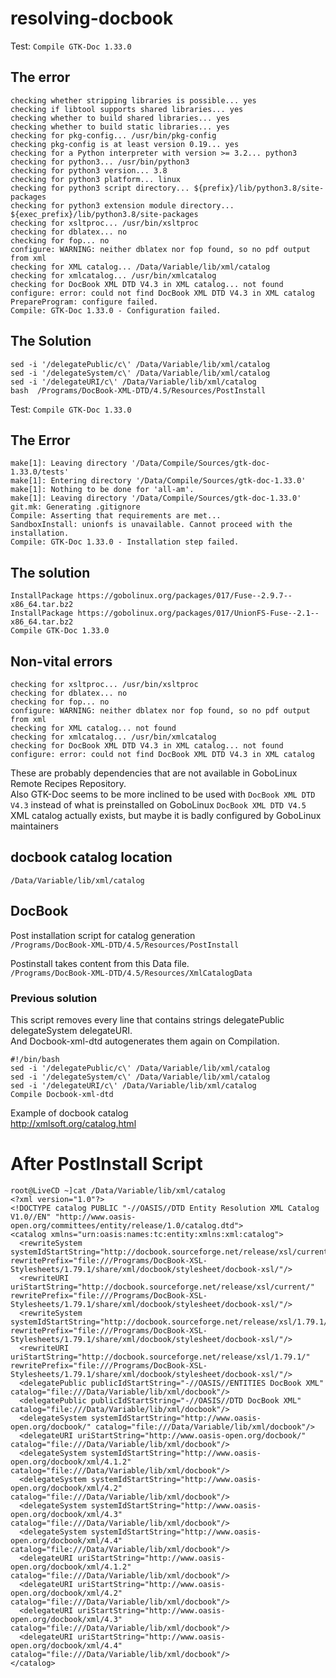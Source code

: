 # resolving-docbook


Test: `Compile GTK-Doc 1.33.0`

## The error
```
checking whether stripping libraries is possible... yes
checking if libtool supports shared libraries... yes
checking whether to build shared libraries... yes
checking whether to build static libraries... yes
checking for pkg-config... /usr/bin/pkg-config
checking pkg-config is at least version 0.19... yes
checking for a Python interpreter with version >= 3.2... python3
checking for python3... /usr/bin/python3
checking for python3 version... 3.8
checking for python3 platform... linux
checking for python3 script directory... ${prefix}/lib/python3.8/site-packages
checking for python3 extension module directory... ${exec_prefix}/lib/python3.8/site-packages
checking for xsltproc... /usr/bin/xsltproc
checking for dblatex... no
checking for fop... no
configure: WARNING: neither dblatex nor fop found, so no pdf output from xml
checking for XML catalog... /Data/Variable/lib/xml/catalog
checking for xmlcatalog... /usr/bin/xmlcatalog
checking for DocBook XML DTD V4.3 in XML catalog... not found
configure: error: could not find DocBook XML DTD V4.3 in XML catalog
PrepareProgram: configure failed.
Compile: GTK-Doc 1.33.0 - Configuration failed.

```

## The Solution
```
sed -i '/delegatePublic/c\' /Data/Variable/lib/xml/catalog  
sed -i '/delegateSystem/c\' /Data/Variable/lib/xml/catalog  
sed -i '/delegateURI/c\' /Data/Variable/lib/xml/catalog  
bash  /Programs/DocBook-XML-DTD/4.5/Resources/PostInstall
```

Test: `Compile GTK-Doc 1.33.0`

## The Error
```
make[1]: Leaving directory '/Data/Compile/Sources/gtk-doc-1.33.0/tests'
make[1]: Entering directory '/Data/Compile/Sources/gtk-doc-1.33.0'
make[1]: Nothing to be done for 'all-am'.
make[1]: Leaving directory '/Data/Compile/Sources/gtk-doc-1.33.0'
git.mk: Generating .gitignore
Compile: Asserting that requirements are met...
SandboxInstall: unionfs is unavailable. Cannot proceed with the installation.
Compile: GTK-Doc 1.33.0 - Installation step failed.

```

## The solution 
```
InstallPackage https://gobolinux.org/packages/017/Fuse--2.9.7--x86_64.tar.bz2
InstallPackage https://gobolinux.org/packages/017/UnionFS-Fuse--2.1--x86_64.tar.bz2
Compile GTK-Doc 1.33.0
```


## Non-vital errors
```
checking for xsltproc... /usr/bin/xsltproc
checking for dblatex... no
checking for fop... no
configure: WARNING: neither dblatex nor fop found, so no pdf output from xml
checking for XML catalog... not found
checking for xmlcatalog... /usr/bin/xmlcatalog
checking for DocBook XML DTD V4.3 in XML catalog... not found
configure: error: could not find DocBook XML DTD V4.3 in XML catalog
```
These are probably dependencies that are not available in GoboLinux Remote Recipes Repository.  
Also GTK-Doc seems to be more inclined to be used with `DocBook XML DTD V4.3` instead of what is preinstalled on GoboLinux `DocBook XML DTD V4.5`  
XML catalog actually exists, but maybe it is badly configured by GoboLinux maintainers

## docbook catalog location
`/Data/Variable/lib/xml/catalog`

## DocBook
Post installation script for catalog generation  
`/Programs/DocBook-XML-DTD/4.5/Resources/PostInstall`

Postinstall takes content from this Data file.  
`/Programs/DocBook-XML-DTD/4.5/Resources/XmlCatalogData`

### Previous solution
This script removes every line that contains strings delegatePublic delegateSystem delegateURI.  
And Docbook-xml-dtd autogenerates them again on Compilation.  
```
#!/bin/bash
sed -i '/delegatePublic/c\' /Data/Variable/lib/xml/catalog  
sed -i '/delegateSystem/c\' /Data/Variable/lib/xml/catalog  
sed -i '/delegateURI/c\' /Data/Variable/lib/xml/catalog  
Compile Docbook-xml-dtd
```


Example of docbook catalog  
http://xmlsoft.org/catalog.html


# After PostInstall Script 
```
root@LiveCD ~]cat /Data/Variable/lib/xml/catalog
<?xml version="1.0"?>
<!DOCTYPE catalog PUBLIC "-//OASIS//DTD Entity Resolution XML Catalog V1.0//EN" "http://www.oasis-open.org/committees/entity/release/1.0/catalog.dtd">
<catalog xmlns="urn:oasis:names:tc:entity:xmlns:xml:catalog">
  <rewriteSystem systemIdStartString="http://docbook.sourceforge.net/release/xsl/current/" rewritePrefix="file:///Programs/DocBook-XSL-Stylesheets/1.79.1/share/xml/docbook/stylesheet/docbook-xsl/"/>
  <rewriteURI uriStartString="http://docbook.sourceforge.net/release/xsl/current/" rewritePrefix="file:///Programs/DocBook-XSL-Stylesheets/1.79.1/share/xml/docbook/stylesheet/docbook-xsl/"/>
  <rewriteSystem systemIdStartString="http://docbook.sourceforge.net/release/xsl/1.79.1/" rewritePrefix="file:///Programs/DocBook-XSL-Stylesheets/1.79.1/share/xml/docbook/stylesheet/docbook-xsl/"/>
  <rewriteURI uriStartString="http://docbook.sourceforge.net/release/xsl/1.79.1/" rewritePrefix="file:///Programs/DocBook-XSL-Stylesheets/1.79.1/share/xml/docbook/stylesheet/docbook-xsl/"/>
  <delegatePublic publicIdStartString="-//OASIS//ENTITIES DocBook XML" catalog="file:///Data/Variable/lib/xml/docbook"/>
  <delegatePublic publicIdStartString="-//OASIS//DTD DocBook XML" catalog="file:///Data/Variable/lib/xml/docbook"/>
  <delegateSystem systemIdStartString="http://www.oasis-open.org/docbook/" catalog="file:///Data/Variable/lib/xml/docbook"/>
  <delegateURI uriStartString="http://www.oasis-open.org/docbook/" catalog="file:///Data/Variable/lib/xml/docbook"/>
  <delegateSystem systemIdStartString="http://www.oasis-open.org/docbook/xml/4.1.2" catalog="file:///Data/Variable/lib/xml/docbook"/>
  <delegateSystem systemIdStartString="http://www.oasis-open.org/docbook/xml/4.2" catalog="file:///Data/Variable/lib/xml/docbook"/>
  <delegateSystem systemIdStartString="http://www.oasis-open.org/docbook/xml/4.3" catalog="file:///Data/Variable/lib/xml/docbook"/>
  <delegateSystem systemIdStartString="http://www.oasis-open.org/docbook/xml/4.4" catalog="file:///Data/Variable/lib/xml/docbook"/>
  <delegateURI uriStartString="http://www.oasis-open.org/docbook/xml/4.1.2" catalog="file:///Data/Variable/lib/xml/docbook"/>
  <delegateURI uriStartString="http://www.oasis-open.org/docbook/xml/4.2" catalog="file:///Data/Variable/lib/xml/docbook"/>
  <delegateURI uriStartString="http://www.oasis-open.org/docbook/xml/4.3" catalog="file:///Data/Variable/lib/xml/docbook"/>
  <delegateURI uriStartString="http://www.oasis-open.org/docbook/xml/4.4" catalog="file:///Data/Variable/lib/xml/docbook"/>
</catalog>


```

